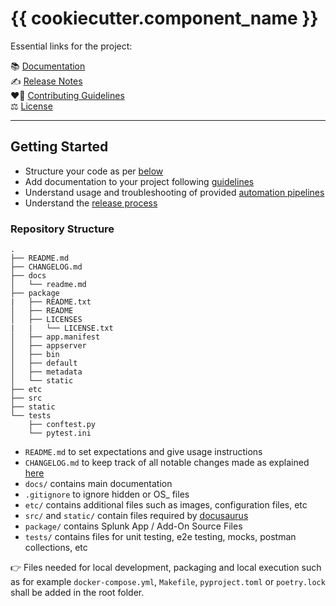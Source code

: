 # {{ cookiecutter.component_name }}

Essential links for the project:

:books: [Documentation](./docs/readme.md)<br/>
:writing_hand: [Release Notes](./CHANGELOG.md)<br/>
:heart_on_fire: [Contributing Guidelines](https://github.com/splunk-platform-apps/.github/.github/CONTRIBUTING.md)<br/>
:balance_scale: [License](./LICENSE)

---

## Getting Started
* Structure your code as per [below](#repository-structure)
* Add documentation to your project following [guidelines](https://github.com/splunk-platform-apps/.github/blob/main/documentation/DEV_GUIDELINES.md)
* Understand usage and troubleshooting of provided [automation pipelines](https://github.com/splunk-platform-apps/.github/blob/main/.github/CONTRIBUTING.md)
* Understand the [release process](https://github.com/splunk-platform-apps/.github/blob/main/.github/CONTRIBUTING.md#code-release)

### Repository Structure
```
.
├── README.md
├── CHANGELOG.md
├── docs
│   └── readme.md
├── package
|   ├── README.txt
│   ├── README
│   ├── LICENSES
|   |   └── LICENSE.txt
│   ├── app.manifest
│   ├── appserver
│   ├── bin
│   ├── default
│   ├── metadata
│   └── static
├── etc
├── src
├── static
└── tests
    ├── conftest.py
    └── pytest.ini
```

* `README.md` to set expectations and give usage instructions
* `CHANGELOG.md` to keep track of all notable changes made as explained [here](https://github.com/splunk-platform-apps/.github/blob/main/.github/DEV_WORKFLOW.md#changelog)
* `docs/` contains main documentation
* `.gitignore` to ignore hidden or OS_ files
* `etc/` contains additional files such as images, configuration files, etc
* `src/` and `static/` contain files required by [docusaurus](https://github.com/splunk-platform-apps/.github/blob/main/documentation/DEV_GUIDELINES.md)
* `package/` contains Splunk App / Add-On Source Files
* `tests/` contains files for unit testing, e2e testing, mocks, postman collections, etc

:point_right: Files needed for local development, packaging and local execution such as for example `docker-compose.yml`, `Makefile`, `pyproject.toml` or `poetry.lock` shall be added in the root folder.
